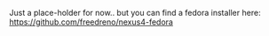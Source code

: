 Just a place-holder for now.. but you can find a fedora installer here: <https://github.com/freedreno/nexus4-fedora>
